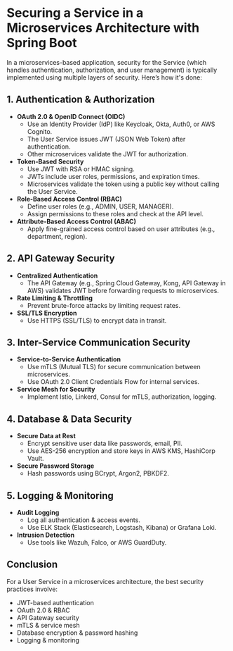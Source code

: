 # Securing a Service in a Microservices Architecture with Spring Boot

In a microservices-based application, security for the Service (which handles authentication, authorization, and user management) is typically implemented using multiple layers of security. Here’s how it's done:

## 1. Authentication & Authorization

*   **OAuth 2.0 & OpenID Connect (OIDC)**
    *   Use an Identity Provider (IdP) like Keycloak, Okta, Auth0, or AWS Cognito.
    *   The User Service issues JWT (JSON Web Token) after authentication.
    *   Other microservices validate the JWT for authorization.
*   **Token-Based Security**
    *   Use JWT with RSA or HMAC signing.
    *   JWTs include user roles, permissions, and expiration times.
    *   Microservices validate the token using a public key without calling the User Service.
*   **Role-Based Access Control (RBAC)**
    *   Define user roles (e.g., ADMIN, USER, MANAGER).
    *   Assign permissions to these roles and check at the API level.
*   **Attribute-Based Access Control (ABAC)**
    *   Apply fine-grained access control based on user attributes (e.g., department, region).

## 2. API Gateway Security

*   **Centralized Authentication**
    *   The API Gateway (e.g., Spring Cloud Gateway, Kong, API Gateway in AWS) validates JWT before forwarding requests to microservices.
*   **Rate Limiting & Throttling**
    *   Prevent brute-force attacks by limiting request rates.
*   **SSL/TLS Encryption**
    *   Use HTTPS (SSL/TLS) to encrypt data in transit.

## 3. Inter-Service Communication Security

*   **Service-to-Service Authentication**
    *   Use mTLS (Mutual TLS) for secure communication between microservices.
    *   Use OAuth 2.0 Client Credentials Flow for internal services.
*   **Service Mesh for Security**
    *   Implement Istio, Linkerd, Consul for mTLS, authorization, logging.

## 4. Database & Data Security

*   **Secure Data at Rest**
    *   Encrypt sensitive user data like passwords, email, PII.
    *   Use AES-256 encryption and store keys in AWS KMS, HashiCorp Vault.
*   **Secure Password Storage**
    *   Hash passwords using BCrypt, Argon2, PBKDF2.

## 5. Logging & Monitoring

*   **Audit Logging**
    *   Log all authentication & access events.
    *   Use ELK Stack (Elasticsearch, Logstash, Kibana) or Grafana Loki.
*   **Intrusion Detection**
    *   Use tools like Wazuh, Falco, or AWS GuardDuty.

## Conclusion

For a User Service in a microservices architecture, the best security practices involve:

*   JWT-based authentication
*   OAuth 2.0 & RBAC
*   API Gateway security
*   mTLS & service mesh
*   Database encryption & password hashing
*   Logging & monitoring
